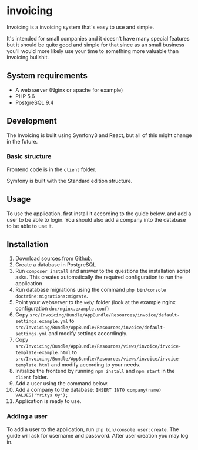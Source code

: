# invoicing

Invoicing  is a invoicing system that's easy to use and simple. 

It's intended for small companies and it doesn't have many special features but it should be quite good and simple for that since as an small business you'll would more likely use your time to something more valuable than invoicing bullshit.

## System requirements

- A web server (Nginx or apache for example)
- PHP 5.6
- PostgreSQL 9.4

## Development

The Invoicing is built using Symfony3 and React, but all of this might change in the future.
 
### Basic structure

Frontend code is in the `client` folder.

Symfony is built with the Standard edition structure.

## Usage

To use the application, first install it according to the guide below, and add a user to be able to login. You should also add a company into the database to be able to use it.

## Installation

1. Download sources from Github.
2. Create a database in PostgreSQL
3. Run `composer install` and answer to the questions the installation script asks. This creates automatically the required configuration to run the application
4. Run database migrations using the command `php bin/console doctrine:migrations:migrate`.
5. Point your webserver to the `web/` folder (look at the example nginx configuration `doc/nginx.example.conf`)
6. Copy `src/Invoicing/Bundle/AppBundle/Resources/invoice/default-settings.example.yml` to `src/Invoicing/Bundle/AppBundle/Resources/invoice/default-settings.yml` and modify settings accordingly.
7. Copy `src/Invoicing/Bundle/AppBundle/Resources/views/invoice/invoice-template-example.html` to `src/Invoicing/Bundle/AppBundle/Resources/views/invoice/invoice-template.html` and modify according to your needs. 
8. Initialize the frontend by running `npm install` and `npm start` in the `client` folder.
9. Add a user using the command below.
10. Add a company to the database: `INSERT INTO company(name) VALUES('Yritys Oy');`
11. Application is ready to use.

### Adding a user

To add a user to the application, run `php bin/console user:create`. The guide will ask for username and password. After user creation you may log in.
